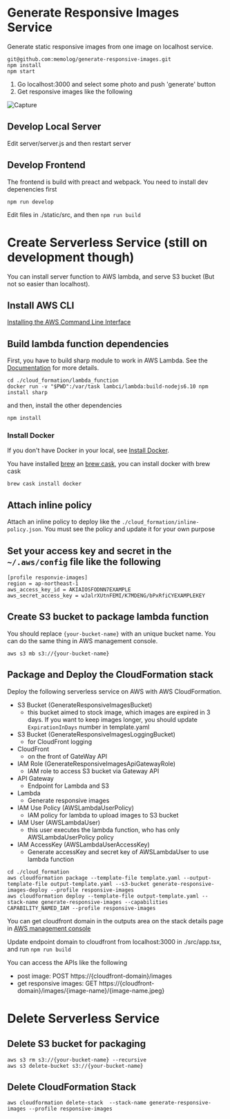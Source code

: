 # Generate Responsive Images Service
Generate static responsive images from one image on localhost service.

```
git@github.com:memolog/generate-responsive-images.git
npm install
npm start
```

1. Go localhost:3000 and select some photo and push 'generate' button
2. Get responsive images like the following

![Capture](https://memolog.github.com/blog/assets/images/generate-responsive-images.png)

## Develop Local Server
Edit server/server.js and then restart server

## Develop Frontend

The frontend is build with preact and webpack. You need to install dev depenencies first
```
npm run develop
```

Edit files in ./static/src, and then ```npm run build```

# Create Serverless Service (still on development though)
You can install server function to AWS lambda, and serve S3 bucket (But not so easier than localhost).

## Install AWS CLI

[Installing the AWS Command Line Interface](https://docs.aws.amazon.com/cli/latest/userguide/installing.html)

## Build lambda function dependencies

First, you have to build sharp module to work in AWS Lambda. See the [Documentation](http://sharp.pixelplumbing.com/en/latest/install/#aws-lambda) for more details.

```
cd ./cloud_formation/lambda_function
docker run -v "$PWD":/var/task lambci/lambda:build-nodejs6.10 npm install sharp
```

and then, install the other dependencies

```
npm install
```

### Install Docker
If you don't have Docker in your local, see [Install Docker](https://docs.docker.com/engine/installation/).

You have installed [brew](https://brew.sh/) an [brew cask](https://caskroom.github.io/), you can install docker with brew cask

```
brew cask install docker
```

## Attach inline policy
Attach an inline policy to deploy like the `./cloud_formation/inline-policy.json`. You must see the policy and update it for your own purpose

## Set your access key and secret in the `~/.aws/config` file like the following
```
[profile responvie-images]
region = ap-northeast-1
aws_access_key_id = AKIAIOSFODNN7EXAMPLE
aws_secret_access_key = wJalrXUtnFEMI/K7MDENG/bPxRfiCYEXAMPLEKEY
```

## Create S3 bucket to package lambda function

You should replace `{your-bucket-name}` with an unique bucket name.
You can do the same thing in AWS management console.

```
aws s3 mb s3://{your-bucket-name}
```

## Package and Deploy the CloudFormation stack
Deploy the following serverless service on AWS with AWS CloudFormation.
- S3 Bucket (GenerateResponsiveImagesBucket)
  - this bucket aimed to stock image, which images are expired in 3 days. If you want to keep images longer, you should update `ExpirationInDays` number in template.yaml
- S3 Bucket (GenerateResponsiveImagesLoggingBucket)
  - for CloudFront logging
- CloudFront
  - on the front of GateWay API
- IAM Role (GenerateResponsiveImagesApiGatewayRole)
  - IAM role to access S3 bucket via Gateway API
- API Gateway
  - Endpoint for Lambda and S3
- Lambda
  - Generate responsive images
- IAM Use Policy (AWSLambdaUserPolicy)
  - IAM policy for lambda to upload images to S3 bucket
- IAM User (AWSLambdaUser)
  - this user executes the lambda function, who has only AWSLambdaUserPolicy policy
- IAM AccessKey (AWSLambdaUserAccessKey)
  - Generate accessKey and secret key of AWSLambdaUser to use lambda function

```
cd ./cloud_formation
aws cloudformation package --template-file template.yaml --output-template-file output-template.yaml --s3-bucket generate-responsive-images-deploy --profile responsive-images
aws cloudformation deploy --template-file output-template.yaml --stack-name generate-responsive-images --capabilities CAPABILITY_NAMED_IAM --profile responsive-images
```

You can get cloudfront domain in the outputs area on the stack details page in [AWS management console](https://console.aws.amazon.com/cloudformation/home)

Update endpoint domain to cloudfront from localhost:3000 in ./src/app.tsx, and run `npm run build`

You can access the APIs like the following
- post image: POST https://{cloudfront-domain}/images
- get responsive images: GET https://{cloudfront-domain}/images/{image-name}/{image-name.jpeg}

# Delete Serverless Service
## Delete S3 bucket for packaging
```
aws s3 rm s3://{your-bucket-name} --recursive
aws s3 delete-bucket s3://{your-bucket-name}
```

## Delete CloudFormation Stack
```
aws cloudformation delete-stack  --stack-name generate-responsive-images --profile responsive-images
```
